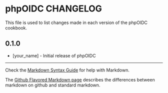 phpOIDC CHANGELOG
=================

This file is used to list changes made in each version of the phpOIDC cookbook.

0.1.0
-----
- [your_name] - Initial release of phpOIDC

- - -
Check the [Markdown Syntax Guide](http://daringfireball.net/projects/markdown/syntax) for help with Markdown.

The [Github Flavored Markdown page](http://github.github.com/github-flavored-markdown/) describes the differences between markdown on github and standard markdown.

